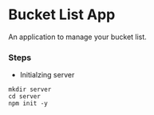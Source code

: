 # Bucket List App
An application to manage your bucket list.


### Steps

* Initialzing server
```
mkdir server
cd server
npm init -y
```